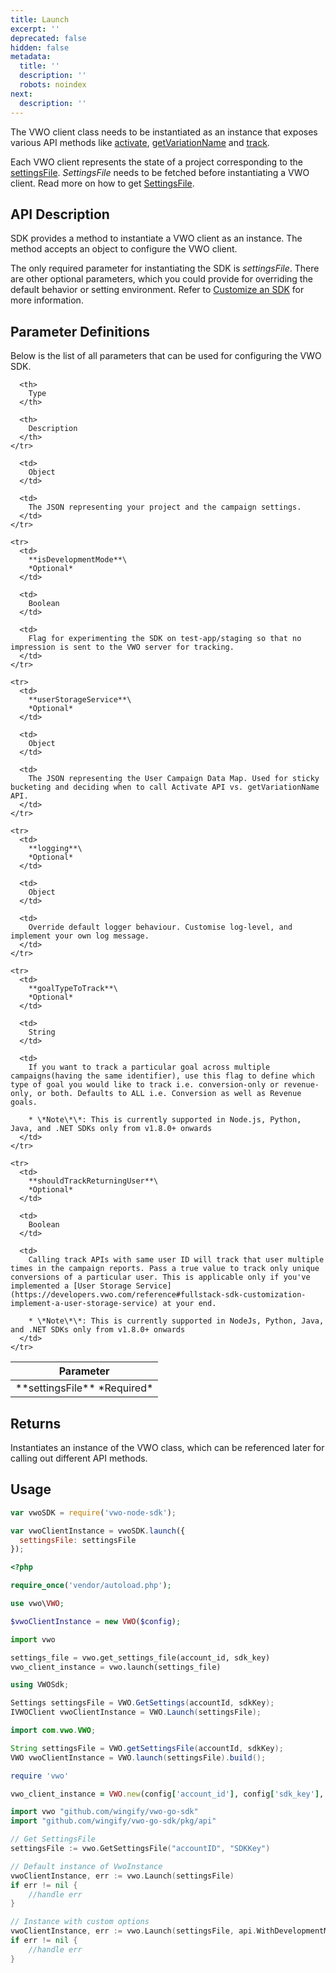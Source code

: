 ```yaml
---
title: Launch
excerpt: ''
deprecated: false
hidden: false
metadata:
  title: ''
  description: ''
  robots: noindex
next:
  description: ''
---
```

The VWO client class needs to be instantiated as an instance that exposes various API methods like [activate](https://developers.vwo.com/reference), [getVariationName](https://developers.vwo.com/reference#fullstack-sdk-get-variation) and [track](https://developers.vwo.com/reference#fullstack-sdk-track).

Each VWO client represents the state of a project corresponding to the [settingsFile](https://developers.vwo.com/reference#v-get-settings). *SettingsFile* needs to be fetched before instantiating a VWO client. Read more on how to get [SettingsFile](https://developers.vwo.com/reference#fullstack-get-settings).

## API Description

SDK provides a method to instantiate a VWO client as an instance. The method accepts an object to configure the VWO client.

The only required parameter for instantiating the SDK is *settingsFile*. There are other optional parameters, which you could provide for overriding the default behavior or setting environment. Refer to [Customize an SDK](https://developers.vwo.com/reference#fullstack-sdk-customization) for more information.

## Parameter Definitions

Below is the list of all parameters that can be used for configuring the VWO SDK.

<Table align={["left","left","left"]}>
  <thead>
    <tr>
      <th>
        Parameter
      </th>

      <th>
        Type
      </th>

      <th>
        Description
      </th>
    </tr>
  </thead>

  <tbody>
    <tr>
      <td>
        **settingsFile**
        *Required*
      </td>

      <td>
        Object
      </td>

      <td>
        The JSON representing your project and the campaign settings.
      </td>
    </tr>

    <tr>
      <td>
        **isDevelopmentMode**\
        *Optional*
      </td>

      <td>
        Boolean
      </td>

      <td>
        Flag for experimenting the SDK on test-app/staging so that no impression is sent to the VWO server for tracking.
      </td>
    </tr>

    <tr>
      <td>
        **userStorageService**\
        *Optional*
      </td>

      <td>
        Object
      </td>

      <td>
        The JSON representing the User Campaign Data Map. Used for sticky bucketing and deciding when to call Activate API vs. getVariationName API.
      </td>
    </tr>

    <tr>
      <td>
        **logging**\
        *Optional*
      </td>

      <td>
        Object
      </td>

      <td>
        Override default logger behaviour. Customise log-level, and implement your own log message.
      </td>
    </tr>

    <tr>
      <td>
        **goalTypeToTrack**\
        *Optional*
      </td>

      <td>
        String
      </td>

      <td>
        If you want to track a particular goal across multiple campaigns(having the same identifier), use this flag to define which type of goal you would like to track i.e. conversion-only or revenue-only, or both. Defaults to ALL i.e. Conversion as well as Revenue goals.

        * \*Note\*\*: This is currently supported in Node.js, Python, Java, and .NET SDKs only from v1.8.0+ onwards
      </td>
    </tr>

    <tr>
      <td>
        **shouldTrackReturningUser**\
        *Optional*
      </td>

      <td>
        Boolean
      </td>

      <td>
        Calling track APIs with same user ID will track that user multiple times in the campaign reports. Pass a true value to track only unique conversions of a particular user. This is applicable only if you've implemented a [User Storage Service](https://developers.vwo.com/reference#fullstack-sdk-customization-implement-a-user-storage-service) at your end.

        * \*Note\*\*: This is currently supported in NodeJs, Python, Java, and .NET SDKs only from v1.8.0+ onwards
      </td>
    </tr>
  </tbody>
</Table>

## Returns

Instantiates an instance of the VWO class, which can be referenced later for calling out different API methods.

## Usage

```javascript Node.js
var vwoSDK = require('vwo-node-sdk');

var vwoClientInstance = vwoSDK.launch({
  settingsFile: settingsFile
});
```
```php
<?php

require_once('vendor/autoload.php');

use vwo\VWO;

$vwoClientInstance = new VWO($config);
```
```python
import vwo

settings_file = vwo.get_settings_file(account_id, sdk_key)
vwo_client_instance = vwo.launch(settings_file)
```
```csharp .NET
using VWOSdk;

Settings settingsFile = VWO.GetSettings(accountId, sdkKey);
IVWOClient vwoClientInstance = VWO.Launch(settingsFile);
```
```java
import com.vwo.VWO;

String settingsFile = VWO.getSettingsFile(accountId, sdkKey);
VWO vwoClientInstance = VWO.launch(settingsFile).build();
```
```ruby
require 'vwo'

vwo_client_instance = VWO.new(config['account_id'], config['sdk_key'], nil, nil, false)
```
```go
import vwo "github.com/wingify/vwo-go-sdk"
import "github.com/wingify/vwo-go-sdk/pkg/api"

// Get SettingsFile
settingsFile := vwo.GetSettingsFile("accountID", "SDKKey")

// Default instance of VwoInstance
vwoClientInstance, err := vwo.Launch(settingsFile)
if err != nil {
	//handle err
}

// Instance with custom options
vwoClientInstance, err := vwo.Launch(settingsFile, api.WithDevelopmentMode())
if err != nil {
	//handle err
}
```
